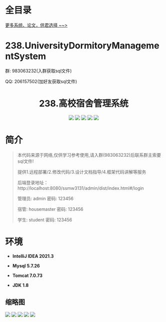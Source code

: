 # 全目录

[更多系统、论文，供君选择 ~~>](https://www.bitwise.net.cn)

# 238.UniversityDormitoryManagementSystem

<p>群: 983063232(入群获取sql文件)</p>
<p>QQ: 206157502(加好友获取sql文件)</p>

<p><h1 align="center">238.高校宿舍管理系统</h1></p>


<p align="center">
	<img src="https://img.shields.io/badge/jdk-1.8-orange.svg"/>
    <img src="https://img.shields.io/badge/spring-5.x-lightgrey.svg"/>
    <img src="https://img.shields.io/badge/springmvc-3.x-blue.svg"/>
    <img src="https://img.shields.io/badge/mybatis-5.x-yellow.svg"/>
    <img src="https://img.shields.io/badge/vue-5.x-yellow.svg"/>
</p>

# 简介

> 本代码来源于网络,仅供学习参考使用,请入群(983063232)后联系群主索要sql文件!
>
> 提供1.远程部署/2.修改代码/3.设计文档指导/4.框架代码讲解等服务
>
> 后端登录地址：http://localhost:8080/ssmw3131/admin/dist/index.html#/login
>
> 管理员: admin   密码: 123456
> 
> 宿管: housemaster   密码: 123456
>
> 学生: student   密码: 123456
>

# 环境

- <b>IntelliJ IDEA 2021.3</b>

- <b>Mysql 5.7.26</b>

- <b>Tomcat 7.0.73</b>

- <b>JDK 1.8</b>




## 缩略图

![](https://bitwise.oss-cn-heyuan.aliyuncs.com/2024/9/10/809e4daf-ef3d-42d4-89f5-ba38fdb57508.png)
![](https://bitwise.oss-cn-heyuan.aliyuncs.com/2024/9/10/22dc4e79-6c7d-4a9d-a703-d2bf54ed3bc9.png)
![](https://bitwise.oss-cn-heyuan.aliyuncs.com/2024/9/10/ebb8d5c1-3fe3-4629-a139-e57126256173.png)
![](https://bitwise.oss-cn-heyuan.aliyuncs.com/2024/9/10/8db8f2c6-8bb6-4c40-a9cd-c9c625300ba1.png)
![](https://bitwise.oss-cn-heyuan.aliyuncs.com/2024/9/10/37389a8e-20f0-41ee-9b84-9afc06f1f5e5.png)





